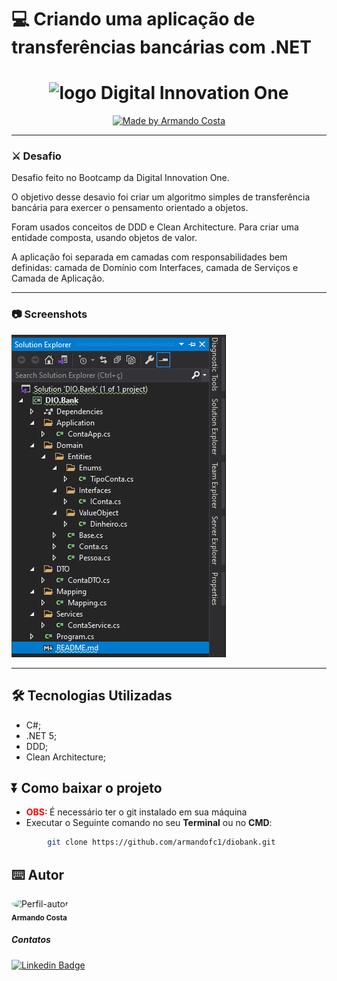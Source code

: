 # 💻 Criando uma aplicação de transferências bancárias com .NET

<h1 align="center">
<img alt="logo Digital Innovation One" src="https://encrypted-tbn0.gstatic.com/images?q=tbn%3AANd9GcS1OXUFeAAKnL7l6wXc7IfvC9r9edDlMnmzO_bJV4O5aoH_7PmvNaGAiKAmu1x5WxpOFDPbQkCmJpgtchs-zQNvwQ&usqp=CAU&ec=45702847" width="400px">
</h1>

<p align="center">
    <a href="https://www.linkedin.com/in/dev-full-stack/">
        <img alt="Made by Armando Costa" src="https://img.shields.io/badge/made%20by-Armando Costa-%23fc8406">
    </a>
</p>

---

### ⚔ Desafio

Desafio feito no Bootcamp da Digital Innovation One.

O objetivo desse desavio foi criar um algoritmo simples de transferência bancária para exercer o pensamento orientado a objetos. 

Foram usados conceitos de DDD e Clean Architecture. Para criar uma entidade composta, usando objetos de valor.

A aplicação foi separada em camadas com responsabilidades bem definidas: camada de Domínio com Interfaces, camada de Serviços e Camada de Aplicação.

---

### 📷 Screenshots

![Arquitetura](telas/arquitetura.png)

---

## 🛠️ Tecnologias Utilizadas

- C#;
- .NET 5;
- DDD;
- Clean Architecture;

## ⏬ Como baixar o projeto
- <b style="color:red"> OBS: </b> É necessário ter o git instalado em sua máquina
- Executar o Seguinte comando no seu **Terminal** ou no **CMD**:

```bash
        git clone https://github.com/armandofc1/diobank.git
```


## ⌨️ Autor

<img style="border-radius: 50%;" src="https://avatars.githubusercontent.com/u/236738?v=4" width="100px;" alt="Perfil-autor" ><br>
<sub><b>Armando Costa</b></sub>

##### Contatos
[![Linkedin Badge](https://img.shields.io/badge/-LinkedIn-blue?style=flat-square&logo=Linkedin&logoColor=white&link=https://www.linkedin.com/in/dev-full-stack/)](https://www.linkedin.com/in/dev-full-stack/)

